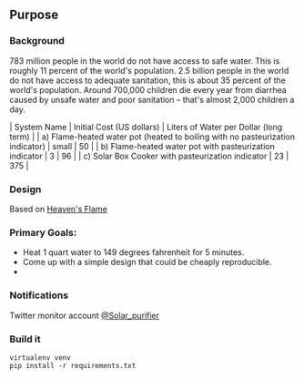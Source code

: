 ## Purpose


### Background

783 million people in the world do not have access to safe water. This is roughly 11 percent of the world's population.
2.5 billion people in the world do not have access to adequate sanitation, this is about 35 percent of the world's population.
Around 700,000 children die every year from diarrhea caused by unsafe water and poor sanitation – that's almost 2,000 children a day.

| System Name | Initial Cost (US dollars) | Liters of Water per Dollar (long term) |
| a) Flame-heated water pot (heated to boiling with no pasteurization indicator) | small | 50 |
| b) Flame-heated water pot with pasteurization indicator | 3 | 96 |
| c) Solar Box Cooker with pasteurization indicator | 23 | 375 |

### Design
Based on [Heaven's Flame](http://solarcooking.wikia.com/wiki/Heaven's_Flame)

### Primary Goals:
* Heat 1 quart water to 149 degrees fahrenheit for 5 minutes.
* Come up with a simple design that could be cheaply reproducible.
* 

### Notifications
Twitter monitor account [@Solar_purifier](http://twitter.com/solar_purifier)


### Build it

    virtualenv venv
    pip install -r requirements.txt
